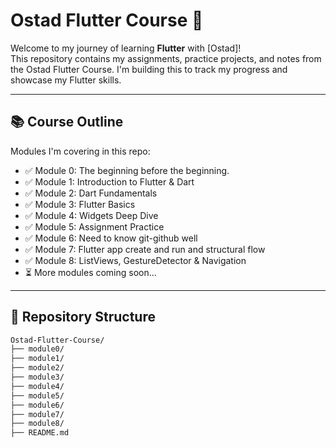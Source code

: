 # Ostad Flutter Course 🚀

Welcome to my journey of learning **Flutter** with [Ostad]!  
This repository contains my assignments, practice projects, and notes from the Ostad Flutter Course. 
I'm building this to track my progress and showcase my Flutter skills.

---

## 📚 Course Outline

Modules I'm covering in this repo:

- ✅ Module 0: The beginning before the beginning.
- ✅ Module 1: Introduction to Flutter & Dart
- ✅ Module 2: Dart Fundamentals
- ✅ Module 3: Flutter Basics
- ✅ Module 4: Widgets Deep Dive
- ✅ Module 5: Assignment Practice
- ✅ Module 6: Need to know git-github well
- ✅ Module 7: Flutter app create and run and structural flow
- ✅ Module 8: ListViews, GestureDetector & Navigation
- ⏳ More modules coming soon...

---

## 📁 Repository Structure

```bash
Ostad-Flutter-Course/
├── module0/
├── module1/
├── module2/
├── module3/
├── module4/
├── module5/
├── module6/
├── module7/
├── module8/
├── README.md
